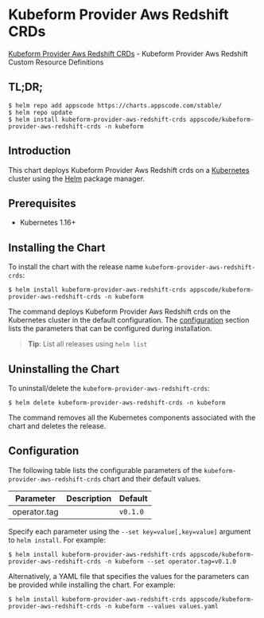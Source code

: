 # Kubeform Provider Aws Redshift CRDs

[Kubeform Provider Aws Redshift CRDs](https://github.com/kubeform) - Kubeform Provider Aws Redshift Custom Resource Definitions

## TL;DR;

```console
$ helm repo add appscode https://charts.appscode.com/stable/
$ helm repo update
$ helm install kubeform-provider-aws-redshift-crds appscode/kubeform-provider-aws-redshift-crds -n kubeform
```

## Introduction

This chart deploys Kubeform Provider Aws Redshift crds on a [Kubernetes](http://kubernetes.io) cluster using the [Helm](https://helm.sh) package manager.

## Prerequisites

- Kubernetes 1.16+

## Installing the Chart

To install the chart with the release name `kubeform-provider-aws-redshift-crds`:

```console
$ helm install kubeform-provider-aws-redshift-crds appscode/kubeform-provider-aws-redshift-crds -n kubeform
```

The command deploys Kubeform Provider Aws Redshift crds on the Kubernetes cluster in the default configuration. The [configuration](#configuration) section lists the parameters that can be configured during installation.

> **Tip**: List all releases using `helm list`

## Uninstalling the Chart

To uninstall/delete the `kubeform-provider-aws-redshift-crds`:

```console
$ helm delete kubeform-provider-aws-redshift-crds -n kubeform
```

The command removes all the Kubernetes components associated with the chart and deletes the release.

## Configuration

The following table lists the configurable parameters of the `kubeform-provider-aws-redshift-crds` chart and their default values.

|  Parameter   | Description | Default  |
|--------------|-------------|----------|
| operator.tag |             | `v0.1.0` |


Specify each parameter using the `--set key=value[,key=value]` argument to `helm install`. For example:

```console
$ helm install kubeform-provider-aws-redshift-crds appscode/kubeform-provider-aws-redshift-crds -n kubeform --set operator.tag=v0.1.0
```

Alternatively, a YAML file that specifies the values for the parameters can be provided while
installing the chart. For example:

```console
$ helm install kubeform-provider-aws-redshift-crds appscode/kubeform-provider-aws-redshift-crds -n kubeform --values values.yaml
```
